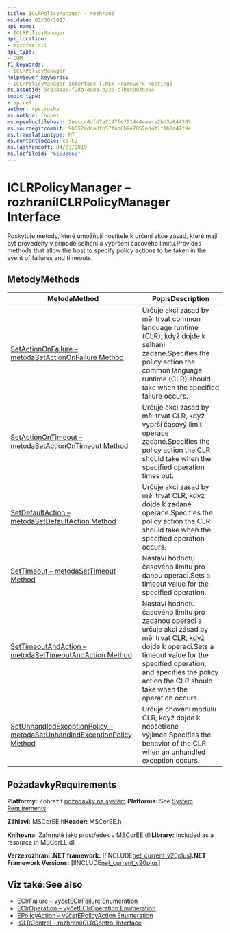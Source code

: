 ```yaml
---
title: ICLRPolicyManager – rozhraní
ms.date: 03/30/2017
api_name:
- ICLRPolicyManager
api_location:
- mscoree.dll
api_type:
- COM
f1_keywords:
- ICLRPolicyManager
helpviewer_keywords:
- ICLRPolicyManager interface [.NET Framework hosting]
ms.assetid: 5c834aa1-f2db-408a-b230-c7bec093d364
topic_type:
- apiref
author: rpetrusha
ms.author: ronpet
ms.openlocfilehash: 2eeccc4dfd7a7147fe791444eeeca2bd3a844305
ms.sourcegitcommit: 9b552addadfb57fab0b9e7852ed4f1f1b8a42f8e
ms.translationtype: MT
ms.contentlocale: cs-CZ
ms.lasthandoff: 04/23/2019
ms.locfileid: "61638863"
---
```

# <a name="iclrpolicymanager-interface"></a><span data-ttu-id="8b65a-102">ICLRPolicyManager – rozhraní</span><span class="sxs-lookup"><span data-stu-id="8b65a-102">ICLRPolicyManager Interface</span></span>
<span data-ttu-id="8b65a-103">Poskytuje metody, které umožňují hostitele k určení akce zásad, které mají být provedeny v případě selhání a vypršení časového limitu.</span><span class="sxs-lookup"><span data-stu-id="8b65a-103">Provides methods that allow the host to specify policy actions to be taken in the event of failures and timeouts.</span></span>  
  
## <a name="methods"></a><span data-ttu-id="8b65a-104">Metody</span><span class="sxs-lookup"><span data-stu-id="8b65a-104">Methods</span></span>  
  
|<span data-ttu-id="8b65a-105">Metoda</span><span class="sxs-lookup"><span data-stu-id="8b65a-105">Method</span></span>|<span data-ttu-id="8b65a-106">Popis</span><span class="sxs-lookup"><span data-stu-id="8b65a-106">Description</span></span>|  
|------------|-----------------|  
|[<span data-ttu-id="8b65a-107">SetActionOnFailure – metoda</span><span class="sxs-lookup"><span data-stu-id="8b65a-107">SetActionOnFailure Method</span></span>](../../../../docs/framework/unmanaged-api/hosting/iclrpolicymanager-setactiononfailure-method.md)|<span data-ttu-id="8b65a-108">Určuje akci zásad by měl trvat common language runtime (CLR), když dojde k selhání zadané.</span><span class="sxs-lookup"><span data-stu-id="8b65a-108">Specifies the policy action the common language runtime (CLR) should take when the specified failure occurs.</span></span>|  
|[<span data-ttu-id="8b65a-109">SetActionOnTimeout – metoda</span><span class="sxs-lookup"><span data-stu-id="8b65a-109">SetActionOnTimeout Method</span></span>](../../../../docs/framework/unmanaged-api/hosting/iclrpolicymanager-setactionontimeout-method.md)|<span data-ttu-id="8b65a-110">Určuje akci zásad by měl trvat CLR, když vyprší časový limit operace zadané.</span><span class="sxs-lookup"><span data-stu-id="8b65a-110">Specifies the policy action the CLR should take when the specified operation times out.</span></span>|  
|[<span data-ttu-id="8b65a-111">SetDefaultAction – metoda</span><span class="sxs-lookup"><span data-stu-id="8b65a-111">SetDefaultAction Method</span></span>](../../../../docs/framework/unmanaged-api/hosting/iclrpolicymanager-setdefaultaction-method.md)|<span data-ttu-id="8b65a-112">Určuje akci zásad by měl trvat CLR, když dojde k zadané operace.</span><span class="sxs-lookup"><span data-stu-id="8b65a-112">Specifies the policy action the CLR should take when the specified operation occurs.</span></span>|  
|[<span data-ttu-id="8b65a-113">SetTimeout – metoda</span><span class="sxs-lookup"><span data-stu-id="8b65a-113">SetTimeout Method</span></span>](../../../../docs/framework/unmanaged-api/hosting/iclrpolicymanager-settimeout-method.md)|<span data-ttu-id="8b65a-114">Nastaví hodnotu časového limitu pro danou operaci.</span><span class="sxs-lookup"><span data-stu-id="8b65a-114">Sets a timeout value for the specified operation.</span></span>|  
|[<span data-ttu-id="8b65a-115">SetTimeoutAndAction – metoda</span><span class="sxs-lookup"><span data-stu-id="8b65a-115">SetTimeoutAndAction Method</span></span>](../../../../docs/framework/unmanaged-api/hosting/iclrpolicymanager-settimeoutandaction-method.md)|<span data-ttu-id="8b65a-116">Nastaví hodnotu časového limitu pro zadanou operaci a určuje akci zásad by měl trvat CLR, když dojde k operaci.</span><span class="sxs-lookup"><span data-stu-id="8b65a-116">Sets a timeout value for the specified operation, and specifies the policy action the CLR should take when the operation occurs.</span></span>|  
|[<span data-ttu-id="8b65a-117">SetUnhandledExceptionPolicy – metoda</span><span class="sxs-lookup"><span data-stu-id="8b65a-117">SetUnhandledExceptionPolicy Method</span></span>](../../../../docs/framework/unmanaged-api/hosting/iclrpolicymanager-setunhandledexceptionpolicy-method.md)|<span data-ttu-id="8b65a-118">Určuje chování modulu CLR, když dojde k neošetřené výjimce.</span><span class="sxs-lookup"><span data-stu-id="8b65a-118">Specifies the behavior of the CLR when an unhandled exception occurs.</span></span>|  
  
## <a name="requirements"></a><span data-ttu-id="8b65a-119">Požadavky</span><span class="sxs-lookup"><span data-stu-id="8b65a-119">Requirements</span></span>  
 <span data-ttu-id="8b65a-120">**Platformy:** Zobrazit [požadavky na systém](../../../../docs/framework/get-started/system-requirements.md).</span><span class="sxs-lookup"><span data-stu-id="8b65a-120">**Platforms:** See [System Requirements](../../../../docs/framework/get-started/system-requirements.md).</span></span>  
  
 <span data-ttu-id="8b65a-121">**Záhlaví:** MSCorEE.h</span><span class="sxs-lookup"><span data-stu-id="8b65a-121">**Header:** MSCorEE.h</span></span>  
  
 <span data-ttu-id="8b65a-122">**Knihovna:** Zahrnuté jako prostředek v MSCorEE.dll</span><span class="sxs-lookup"><span data-stu-id="8b65a-122">**Library:** Included as a resource in MSCorEE.dll</span></span>  
  
 <span data-ttu-id="8b65a-123">**Verze rozhraní .NET framework:** [!INCLUDE[net_current_v20plus](../../../../includes/net-current-v20plus-md.md)]</span><span class="sxs-lookup"><span data-stu-id="8b65a-123">**.NET Framework Versions:** [!INCLUDE[net_current_v20plus](../../../../includes/net-current-v20plus-md.md)]</span></span>  
  
## <a name="see-also"></a><span data-ttu-id="8b65a-124">Viz také:</span><span class="sxs-lookup"><span data-stu-id="8b65a-124">See also</span></span>

- [<span data-ttu-id="8b65a-125">EClrFailure – výčet</span><span class="sxs-lookup"><span data-stu-id="8b65a-125">EClrFailure Enumeration</span></span>](../../../../docs/framework/unmanaged-api/hosting/eclrfailure-enumeration.md)
- [<span data-ttu-id="8b65a-126">EClrOperation – výčet</span><span class="sxs-lookup"><span data-stu-id="8b65a-126">EClrOperation Enumeration</span></span>](../../../../docs/framework/unmanaged-api/hosting/eclroperation-enumeration.md)
- [<span data-ttu-id="8b65a-127">EPolicyAction – výčet</span><span class="sxs-lookup"><span data-stu-id="8b65a-127">EPolicyAction Enumeration</span></span>](../../../../docs/framework/unmanaged-api/hosting/epolicyaction-enumeration.md)
- [<span data-ttu-id="8b65a-128">ICLRControl – rozhraní</span><span class="sxs-lookup"><span data-stu-id="8b65a-128">ICLRControl Interface</span></span>](../../../../docs/framework/unmanaged-api/hosting/iclrcontrol-interface.md)
